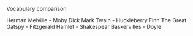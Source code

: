 Vocabulary comparison

Herman Melville - Moby Dick
Mark Twain - Huckleberry Finn
The Great Gatspy - Fitzgerald
Hamlet - Shakespear
Baskervilles - Doyle

